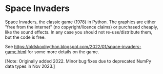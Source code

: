 # Space Invaders

Space Invaders, the classic game (1978) in Python. The graphics are either "free from the internet" (no copyright/licence claims) or purchased cheaply, like the sound effects. In any case you should not re-use/distribute them, but the code is free.

See https://oldskoolpython.blogspot.com/2022/01/space-invaders-game.html for some more details on the game.

[Note: Originally added 2022. Minor bug fixes due to deprecated NumPy data types in Nov 2023.]
